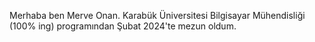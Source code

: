 Merhaba ben Merve Onan. 
Karabük Üniversitesi Bilgisayar Mühendisliği (100% ing) programından Şubat 2024'te mezun oldum.
